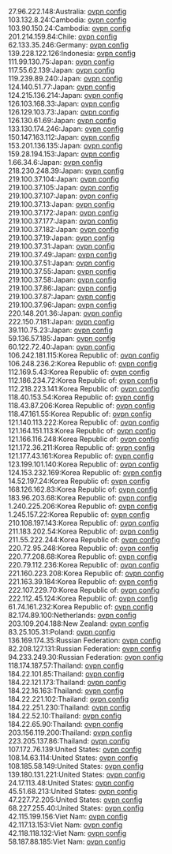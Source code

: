 27.96.222.148:Australia: [ovpn config](vpn/27_96_222_148.ovpn)  
103.132.8.24:Cambodia: [ovpn config](vpn/103_132_8_24.ovpn)  
103.90.150.24:Cambodia: [ovpn config](vpn/103_90_150_24.ovpn)  
201.214.159.84:Chile: [ovpn config](vpn/201_214_159_84.ovpn)  
62.133.35.246:Germany: [ovpn config](vpn/62_133_35_246.ovpn)  
139.228.122.126:Indonesia: [ovpn config](vpn/139_228_122_126.ovpn)  
111.99.130.75:Japan: [ovpn config](vpn/111_99_130_75.ovpn)  
117.55.62.139:Japan: [ovpn config](vpn/117_55_62_139.ovpn)  
119.239.89.240:Japan: [ovpn config](vpn/119_239_89_240.ovpn)  
124.140.51.77:Japan: [ovpn config](vpn/124_140_51_77.ovpn)  
124.215.136.214:Japan: [ovpn config](vpn/124_215_136_214.ovpn)  
126.103.168.33:Japan: [ovpn config](vpn/126_103_168_33.ovpn)  
126.129.103.73:Japan: [ovpn config](vpn/126_129_103_73.ovpn)  
126.130.61.69:Japan: [ovpn config](vpn/126_130_61_69.ovpn)  
133.130.174.246:Japan: [ovpn config](vpn/133_130_174_246.ovpn)  
150.147.163.112:Japan: [ovpn config](vpn/150_147_163_112.ovpn)  
153.201.136.135:Japan: [ovpn config](vpn/153_201_136_135.ovpn)  
159.28.194.153:Japan: [ovpn config](vpn/159_28_194_153.ovpn)  
1.66.34.6:Japan: [ovpn config](vpn/1_66_34_6.ovpn)  
218.230.248.39:Japan: [ovpn config](vpn/218_230_248_39.ovpn)  
219.100.37.104:Japan: [ovpn config](vpn/219_100_37_104.ovpn)  
219.100.37.105:Japan: [ovpn config](vpn/219_100_37_105.ovpn)  
219.100.37.107:Japan: [ovpn config](vpn/219_100_37_107.ovpn)  
219.100.37.13:Japan: [ovpn config](vpn/219_100_37_13.ovpn)  
219.100.37.172:Japan: [ovpn config](vpn/219_100_37_172.ovpn)  
219.100.37.177:Japan: [ovpn config](vpn/219_100_37_177.ovpn)  
219.100.37.182:Japan: [ovpn config](vpn/219_100_37_182.ovpn)  
219.100.37.19:Japan: [ovpn config](vpn/219_100_37_19.ovpn)  
219.100.37.31:Japan: [ovpn config](vpn/219_100_37_31.ovpn)  
219.100.37.49:Japan: [ovpn config](vpn/219_100_37_49.ovpn)  
219.100.37.51:Japan: [ovpn config](vpn/219_100_37_51.ovpn)  
219.100.37.55:Japan: [ovpn config](vpn/219_100_37_55.ovpn)  
219.100.37.58:Japan: [ovpn config](vpn/219_100_37_58.ovpn)  
219.100.37.86:Japan: [ovpn config](vpn/219_100_37_86.ovpn)  
219.100.37.87:Japan: [ovpn config](vpn/219_100_37_87.ovpn)  
219.100.37.96:Japan: [ovpn config](vpn/219_100_37_96.ovpn)  
220.148.201.36:Japan: [ovpn config](vpn/220_148_201_36.ovpn)  
222.150.7.181:Japan: [ovpn config](vpn/222_150_7_181.ovpn)  
39.110.75.23:Japan: [ovpn config](vpn/39_110_75_23.ovpn)  
59.136.57.185:Japan: [ovpn config](vpn/59_136_57_185.ovpn)  
60.122.72.40:Japan: [ovpn config](vpn/60_122_72_40.ovpn)  
106.242.181.115:Korea Republic of: [ovpn config](vpn/106_242_181_115.ovpn)  
106.248.236.2:Korea Republic of: [ovpn config](vpn/106_248_236_2.ovpn)  
112.169.5.43:Korea Republic of: [ovpn config](vpn/112_169_5_43.ovpn)  
112.186.234.72:Korea Republic of: [ovpn config](vpn/112_186_234_72.ovpn)  
112.218.223.141:Korea Republic of: [ovpn config](vpn/112_218_223_141.ovpn)  
118.40.153.54:Korea Republic of: [ovpn config](vpn/118_40_153_54.ovpn)  
118.43.87.206:Korea Republic of: [ovpn config](vpn/118_43_87_206.ovpn)  
118.47.161.55:Korea Republic of: [ovpn config](vpn/118_47_161_55.ovpn)  
121.140.113.222:Korea Republic of: [ovpn config](vpn/121_140_113_222.ovpn)  
121.164.151.113:Korea Republic of: [ovpn config](vpn/121_164_151_113.ovpn)  
121.166.116.248:Korea Republic of: [ovpn config](vpn/121_166_116_248.ovpn)  
121.172.36.211:Korea Republic of: [ovpn config](vpn/121_172_36_211.ovpn)  
121.177.43.161:Korea Republic of: [ovpn config](vpn/121_177_43_161.ovpn)  
123.199.101.140:Korea Republic of: [ovpn config](vpn/123_199_101_140.ovpn)  
124.153.232.169:Korea Republic of: [ovpn config](vpn/124_153_232_169.ovpn)  
14.52.197.24:Korea Republic of: [ovpn config](vpn/14_52_197_24.ovpn)  
168.126.162.83:Korea Republic of: [ovpn config](vpn/168_126_162_83.ovpn)  
183.96.203.68:Korea Republic of: [ovpn config](vpn/183_96_203_68.ovpn)  
1.240.225.206:Korea Republic of: [ovpn config](vpn/1_240_225_206.ovpn)  
1.245.157.22:Korea Republic of: [ovpn config](vpn/1_245_157_22.ovpn)  
210.108.197.143:Korea Republic of: [ovpn config](vpn/210_108_197_143.ovpn)  
211.183.202.54:Korea Republic of: [ovpn config](vpn/211_183_202_54.ovpn)  
211.55.222.244:Korea Republic of: [ovpn config](vpn/211_55_222_244.ovpn)  
220.72.95.248:Korea Republic of: [ovpn config](vpn/220_72_95_248.ovpn)  
220.77.208.68:Korea Republic of: [ovpn config](vpn/220_77_208_68.ovpn)  
220.79.112.236:Korea Republic of: [ovpn config](vpn/220_79_112_236.ovpn)  
221.160.223.208:Korea Republic of: [ovpn config](vpn/221_160_223_208.ovpn)  
221.163.39.184:Korea Republic of: [ovpn config](vpn/221_163_39_184.ovpn)  
222.107.229.70:Korea Republic of: [ovpn config](vpn/222_107_229_70.ovpn)  
222.112.45.124:Korea Republic of: [ovpn config](vpn/222_112_45_124.ovpn)  
61.74.161.232:Korea Republic of: [ovpn config](vpn/61_74_161_232.ovpn)  
82.174.89.100:Netherlands: [ovpn config](vpn/82_174_89_100.ovpn)  
203.109.204.188:New Zealand: [ovpn config](vpn/203_109_204_188.ovpn)  
83.25.105.31:Poland: [ovpn config](vpn/83_25_105_31.ovpn)  
136.169.174.35:Russian Federation: [ovpn config](vpn/136_169_174_35.ovpn)  
82.208.127.131:Russian Federation: [ovpn config](vpn/82_208_127_131.ovpn)  
94.233.249.30:Russian Federation: [ovpn config](vpn/94_233_249_30.ovpn)  
118.174.187.57:Thailand: [ovpn config](vpn/118_174_187_57.ovpn)  
184.22.101.85:Thailand: [ovpn config](vpn/184_22_101_85.ovpn)  
184.22.121.173:Thailand: [ovpn config](vpn/184_22_121_173.ovpn)  
184.22.16.163:Thailand: [ovpn config](vpn/184_22_16_163.ovpn)  
184.22.221.102:Thailand: [ovpn config](vpn/184_22_221_102.ovpn)  
184.22.251.230:Thailand: [ovpn config](vpn/184_22_251_230.ovpn)  
184.22.52.10:Thailand: [ovpn config](vpn/184_22_52_10.ovpn)  
184.22.65.90:Thailand: [ovpn config](vpn/184_22_65_90.ovpn)  
203.156.119.200:Thailand: [ovpn config](vpn/203_156_119_200.ovpn)  
223.205.137.86:Thailand: [ovpn config](vpn/223_205_137_86.ovpn)  
107.172.76.139:United States: [ovpn config](vpn/107_172_76_139.ovpn)  
108.14.63.114:United States: [ovpn config](vpn/108_14_63_114.ovpn)  
108.185.58.149:United States: [ovpn config](vpn/108_185_58_149.ovpn)  
139.180.131.221:United States: [ovpn config](vpn/139_180_131_221.ovpn)  
24.17.113.48:United States: [ovpn config](vpn/24_17_113_48.ovpn)  
45.51.68.213:United States: [ovpn config](vpn/45_51_68_213.ovpn)  
47.227.72.205:United States: [ovpn config](vpn/47_227_72_205.ovpn)  
68.227.255.40:United States: [ovpn config](vpn/68_227_255_40.ovpn)  
42.115.199.156:Viet Nam: [ovpn config](vpn/42_115_199_156.ovpn)  
42.117.13.153:Viet Nam: [ovpn config](vpn/42_117_13_153.ovpn)  
42.118.118.132:Viet Nam: [ovpn config](vpn/42_118_118_132.ovpn)  
58.187.88.185:Viet Nam: [ovpn config](vpn/58_187_88_185.ovpn)  
